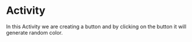 # Activity
In this Activity we are creating a button and by clicking on the button it will generate random color.
